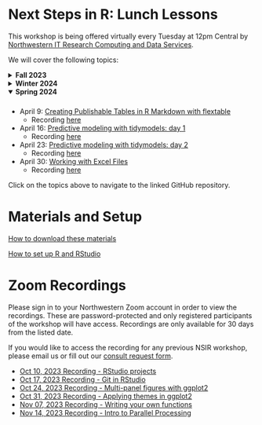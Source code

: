 # Next Steps in R: Lunch Lessons

This workshop is being offered virtually every Tuesday at 12pm Central by [Northwestern IT Research Computing and Data Services](https://www.it.northwestern.edu/departments/it-services-support/research/).

We will cover the following topics:

<details>
  <summary><b>Fall 2023</b></summary>

  ###
  * October 10: [RStudio projects and other special features of the app](https://github.com/hscarter/RStudio_Workshop) 
  * October 17: [Using Git in RStudio for version control](https://github.com/nuitrcs/git-RStudio)
  * October 24: [Making multi-panel figures with ggplot2](https://github.com/hscarter/Multipanel_Figures_Workshop)
  * October 31: [Applying themes in ggplot2](https://github.com/hscarter/ggplot2_Themes_Workshop)
  * November 7: [Writing your own functions](https://github.com/ritika-giri/R-workshop-writing-your-own-functions)
  * November 14: [Intro to parallel processing](https://github.com/ritika-giri/R-workshop-intro-to-parallel-processing)
</details>

<details>
  <summary><b>Winter 2024</b></summary>

  ###
  * January 9: [Intro to bench](https://github.com/nuitrcs/NSIR-IntroToBench)
    * Recording [here](https://northwestern.zoom.us/rec/share/rgVxfTaRx1BiY8kmhL5EYlLWBrFKCKeqOlwyyOLBBUVDF-bh-taX4fkLyNTKG7_C.9wnP_mqt3CnkmG0C)
  * January 16: [Intro to Shiny](https://github.com/nuitrcs/IntroToRShiny)
    * Recording [here](https://northwestern.zoom.us/rec/share/wcuRG1besyEMKlT0hjmrfGbcQ0D6brY-aVXc0C5uEWtZfz5iWpx9p74EQP7qLQ7J.M4PGk4yf5nUNncBV)
  * January 23: [Intro to Flexdashboard](https://github.com/nuitrcs/IntroToFlexdashboard)
    * Recording [here](https://northwestern.zoom.us/rec/share/p09zRwTHbbJO1O-Uks8pbj-_0TWNQJHy9SjOFlWeCk_QICrYF_ICVfZnjmdwL_pa.5wh6k3fIZFQpEyHy)
  * January 30: [Intro to linear mixed effects models (lme4)](https://github.com/nuitrcs/mixed_models)
    * Recording [here](https://northwestern.zoom.us/rec/share/THGQks4WonRAxRE0rGUIt4lfUnXzU-9kOncOD5UMckDhCMu7UJn550q8dMUGoopv.uOWwFwJRDqD_0Dd5)
  * February 6: [Debugging tools](https://github.com/nuitrcs/debuggingWithR)
    * Recording [here](https://northwestern.zoom.us/rec/share/I9zmxn9Ih4Us7fc21einGXpIZ7xMDY76EdRngknD5b2urmTfjZwGsLyLekfo5k6s.3VnqStoWswa5kPxW)
  * February 13: [Intro to Quarto](https://github.com/nuitrcs/IntroToQuarto)
    * Recording [here](https://northwestern.zoom.us/rec/share/oSWtRLnrVV8UN7AdXDyC5zDf1ZGN-D9d4iHnSHPySuXHTnOQRvlWqfIsIGOoL_QR.SGqyAsIetYnC-3GF)
  * February 20: [Package Management in R](https://github.com/nuitrcs/NSIR-package-management)
    * Recording [here](https://northwestern.zoom.us/rec/share/6LtJEbor8fAahObtWuRLvlM0oK9pMGG-II1pDuDOqtl_tpsxSGUuFmwVjEgiqrzH.y7V6V5vCGoZCe709)
  * February 27: [Bootstrapping with R](https://github.com/nuitrcs/NSIR-bootstrapping)
    * Recording [here](https://northwestern.zoom.us/rec/share/wJIRGSUfwxdr0Kbb-1naWJ81489rWjl9mkK5kc9Qh-aeOoxrMLfLnkIoCLmvkiwI.CwxUF7sUf-iEstxM)
  * March 5: [Handling Missingness with R](https://github.com/nuitrcs/NSIR-handling-missingness)
    * Recording [here](https://northwestern.zoom.us/rec/share/057whOEyIIDB04b785c3uqQzPjIJOClzqOWQPb37VW4PpRbMSgU74wH3xuCyke4Y.NwIczQgoq6rZPIDG)
</details>

<details open>
  <summary><b>Spring 2024</b></summary>

  ###
* April 9: [Creating Publishable Tables in R Markdown with flextable](https://github.com/nuitrcs/NSIR-flextable)
    * Recording [here](https://northwestern.zoom.us/rec/share/ulmknXA_UszEUuKnVeMPoY7hSHKKeAHRM7IWz9DVCRZ6CTwvgDaMXOXhh2gBqp9I.gM7xQJkpOsTChnla)
* April 16: [Predictive modeling with tidymodels: day 1](https://github.com/nuitrcs/tidymodels)
    * Recording [here](https://northwestern.zoom.us/rec/share/JHo_av-07nlAUn9D__44Hpl30f_EVZNGyLjUjTt2NvdKLcpt3seoerwdKCM1V_RD.BaLtMRdLNH49Brz6)
* April 23: [Predictive modeling with tidymodels: day 2](https://github.com/nuitrcs/tidymodels)
    * Recording [here](https://northwestern.zoom.us/rec/share/d_V_BpXh9Et04cjZCbtOigMXd3bI6p4RnIa_htVqaRlusElFeXdbyJe72fbgQDi1.04dmBwQzEGtlHDvK)
* April 30: [Working with Excel Files](https://github.com/nuitrcs/working-with-Excel-files)
    * Recording [here](https://northwestern.zoom.us/rec/share/aayIOBqwAbowhtAzYlJsae5TaWn7RqFnPLl-NEZRYyUI1tUbcCwHjfGFv9hk05LT.YU0jASWCRVCSeykJ)

</details>

Click on the topics above to navigate to the linked GitHub repository.


# Materials and Setup

[How to download these materials](https://sites.northwestern.edu/researchcomputing/resources/downloading-from-github/)

[How to set up R and RStudio](https://sites.northwestern.edu/researchcomputing/resources/r-and-rstudio/)


# Zoom Recordings
Please sign in to your Northwestern Zoom account in order to view the recordings. These are password-protected and only registered participants of the workshop will have access. Recordings are only available for 30 days from the listed date. 

If you would like to access the recording for any previous NSIR workshop, please email us or fill out our [consult request form](https://app.smartsheet.com/b/form/2f2ec327e6164f83b588b7bbe2e2b56f).

* [Oct 10, 2023 Recording - RStudio projects](https://northwestern.zoom.us/rec/share/SeD8nm18OytDo9juEq33CT0sQTBpjVXtwKQZNNPUJb7T27zvrHPFflcX4qKTmgb_.VL2VZLZi0BrjUHCE)
* [Oct 17, 2023 Recording - Git in RStudio](https://northwestern.zoom.us/rec/share/rr1xH9zds4y3y1usXz9l0Ml0oZx0qJFhqMYkkDmiY_O0_xGIsZZObDWD5VCrJA8P.lpgKkk9OQetJsgYp)
* [Oct 24, 2023 Recording - Multi-panel figures with ggplot2](https://northwestern.zoom.us/rec/share/aHAZYBVMJwoAf8_z-7pne9tx__JOPquRi1P3f0Kn-PUz6UGitd4eNRPdntiXi2Wi.9nU2uZ7BbR6Vh8PC)
* [Oct 31, 2023 Recording - Applying themes in ggplot2](https://northwestern.zoom.us/rec/share/nsuS9ynge7fN-uC7Z-s41rEaNbI0-F8aTBPLu9bdOyEp0ub8Bqe9LuV9zWBcJpv3.8y5-FePfnK5ty3Zh)
* [Nov 07, 2023 Recording - Writing your own functions](https://northwestern.zoom.us/rec/share/iohiw_icX8b2a_0beROyxzJR3lhYlglkGJJMQW_Nv-Us6y7B7_PDIs1SErnXGAhS.HQVIT413ythiaIHU)
* [Nov 14, 2023 Recording - Intro to Parallel Processing](https://northwestern.zoom.us/rec/share/ksXjKJeQzSEd7dj2E067wHqkB6NTZ3Q4d0KYXYajebIigkNyjzYxnSN8UjNMtUSh.MQJrkYQ5yys4bdv_)
